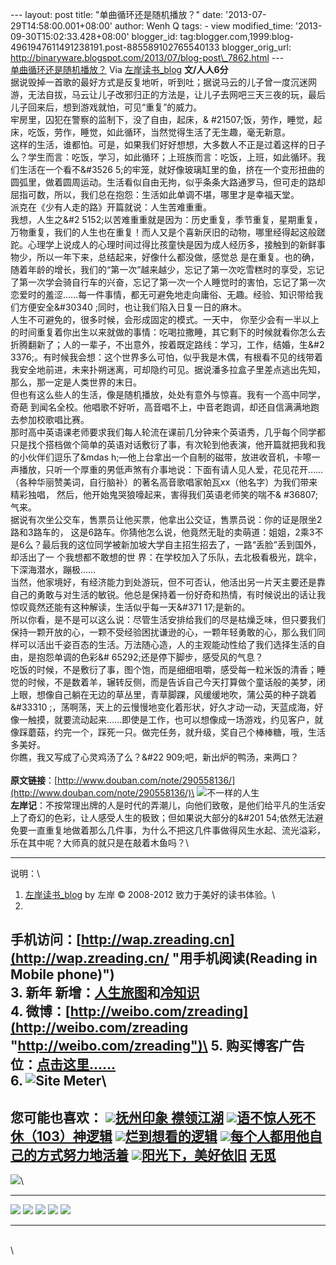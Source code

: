 --- layout: post title: "单曲循环还是随机播放？" date:
'2013-07-29T14:58:00.001+08:00' author: Wenh Q tags: - view
modified\_time: '2013-09-30T15:02:33.428+08:00' blogger\_id:
tag:blogger.com,1999:blog-4961947611491238191.post-885589102765540133
blogger\_orig\_url:
http://binaryware.blogspot.com/2013/07/blog-post\_7862.html ---
[\
单曲循环还是随机播放？](http://zreading.cn.feedsportal.com/c/35042/f/647833/s/2f3f1007/l/0L0Szreading0Bcn0Carchives0C39210Bhtml/story01.htm)
Via [左岸读书\_blog](http://www.zreading.cn/)
**文/人人6分**\
据说毁掉一首歌的最好方式是反复地听，听到吐；据说马云的儿子曾一度沉迷网游，无法自拔，马云让儿子改邪归正的方法是，让儿子去网吧三天三夜的玩，最后儿子回来后，想到游戏就怕，可见“重复”的威力。\
牢房里，囚犯在警察的监制下，没了自由，起床，&
\#21507;饭，劳作，睡觉，起床，吃饭，劳作，睡觉，如此循环，当然觉得生活了无生趣，毫无新意。\
这样的生活，谁都怕。可是，如果我们好好想想，大多数人不正是过着这样的日子么？学生而言：吃饭，学习，如此循环；上班族而言：吃饭，上班，如此循环。我们生活在一个看不&\#3526
5;的牢笼，就好像玻璃缸里的鱼，挤在一个变形扭曲的圆弧里，做着圆周运动。生活看似自由无拘，似乎条条大路通罗马，但可走的路却屈指可数，所以，我们总在抱怨：生活如此单调不堪，哪里才是幸福天堂。\
派克在《少有人走的路》开篇就说：人生苦难重重。\
我想，人生之&\#2
5152;以苦难重重就是因为：历史重复，季节重复，星期重复，万物重复，我们的人生也在重复！而人又是个喜新厌旧的动物，哪里经得起这般蹉跎。心理学上说成人的心理时间过得比孩童快是因为成人经历多，接触到的新鲜事物少，所以一年下来，总结起来，好像什么都没做，感觉总
是在重复。也的确，随着年龄的增长，我们的“第一次”越来越少，忘记了第一次吃雪糕时的享受，忘记了第一次学会骑自行车的兴奋，忘记了第一次一个人睡觉时的害怕，忘记了第一次恋爱时的羞涩……每一件事情，都无可避免地走向庸俗、无趣。经验、知识带给我们方便安全&\#30340
;同时，也让我们陷入日复一日的麻木。\
人生不可避免的，很多时候，会形成固定的模式。一天中，
你至少会有一半以上的时间重复着你出生以来就做的事情：吃喝拉撒睡，其它剩下的时候就看你怎么去折腾翻新了；人的一辈子，不出意外，按着既定路线：学习，工作，结婚，生&\#2
3376;。有时候我会想：这个世界多么可怕，似乎我是木偶，有根看不见的线带着我安全地前进，未来扑朔迷离，可却隐约可见。据说潘多拉盒子里差点逃出先知，那么，那一定是人类世界的末日。\
但也有这么些人的生活，像是随机播放，处处有意外与惊喜。我有一个高中同学，奇葩
到闻名全校。他唱歌不好听，高音唱不上，中音老跑调，却还自信满满地跑去参加校歌唱比赛。\
那时高中英语课老师要求我们每人轮流在课前几分钟来个英语秀，几乎每个同学都只是找个搭档做个简单的英语对话敷衍了事，有次轮到他表演，他开篇就把我和我的小伙伴们逗乐了&mdas
h;—他上台拿出一个自制的磁带，放进收音机，卡嚓一声播放，只听一个厚重的男低声煞有介事地说：下面有请人见人爱，花见花开……（各种华丽赞美词，自行脑补）的著名高音歌唱家帕瓦xx（他名字）为我们带来精彩独唱，
然后，他开始鬼哭狼嚎起来，害得我们英语老师笑的喘不& \#36807;气来。\
据说有次坐公交车，售票员让他买票，他拿出公交证，售票员说：你的证是限坐2路和3路车的，
这是6路车。你猜他怎么说，他竟然无耻的卖萌道：姐姐，2乘3不是6么？最后我的这位同学被新加坡大学自主招生招去了，一路“丢脸”丢到国外，却活出了一
个我想都不敢想的世
界：在学校加入了乐队，去北极看极光，跳伞，下深海潜水，蹦极……\
当然，他家境好，有经济能力到处游玩，但不可否认，他活出另一片天主要还是靠自己的勇敢与对生活的敏锐。他总是保持着一份好奇和热情，有时候说出的话让我惊叹竟然还能有这种解读，生活似乎每一天&\#371
17;是新的。\
所以你看，是不是可以这么说：尽管生活安排给我们的尽是枯燥乏味，但只要我们保持一颗开放的心，一颗不受经验困扰谦逊的心，一颗年轻勇敢的心，那么我们同样可以活出千姿百态的生活。万法随心造，人的主观能动性给了我们选择生活的自由，是抱怨单调的色彩&\#
65292;还是停下脚步，感受风的气息？\
吃饭的时候，不是敷衍了事，图个饱，而是细细咀嚼，感受每一粒米饭的清香；睡觉的时候，不是数着羊，辗转反侧，而是告诉自己今天打算做个童话般的美梦，闭上眼，想像自己躺在无边的草丛里，青草脚踝，风缓缓地吹，蒲公英的种子跳着&\#33310
;，荡啊荡，天上的云慢慢地变化着形状，好久才动一动，天蓝成海，好像一触摸，就要流动起来……即使是工作，也可以想像成一场游戏，约见客户，就像踩蘑菇，约完一个，踩死一只。做完任务，就升级，奖自己个棒棒糖，哦，生活多美好。\
你瞧，我又写成了心灵鸡汤了么？&\#22 909;吧，新出炉的鸭汤，来两口？\
\
**原文链接**：[http://www.douban.com/note/290558136/](http://www.douban.com/note/290558136/)\
![不一样的人生](http://www.zreading.net/wp-content/uploads/2013/07/baidan.jpg)\
**左岸记**：不按常理出牌的人是时代的弄潮儿，向他们致敬，是他们给平凡的生活安上了奇幻的色彩，让人感受人生的极致；但如果说大部分的&\#201
54;依然无法避免要一直重复地做着那么几件事，为什么不把这几件事做得风生水起、流光溢彩，乐在其中呢？大师真的就只是在敲着木鱼吗？\

* * * * *

说明：\
1. [左岸读书\_blog](http://zreading.cn/) by 左岸 © 2008-2012
致力于美好的读书体验。\
2.
手机访问：[http://wap.zreading.cn](http://wap.zreading.cn/ "用手机阅读(Reading in Mobile phone)")\
3. 新年
新增：[人生旅图](http://www.zreading.net/ "人生旅图")和[冷知识](http://www.zreading.net/lenzhishi "冷知识")\
4.
微博：[http://weibo.com/zreading](http://weibo.com/zreading "http://weibo.com/zreading")\
5.
购买博客广告位：[点击这里……](http://www.zreading.cn/about#ad "看了会心动!")\
6. ![Site Meter](http://s12.sitemeter.com/meter.asp?site=s12zxfclz)\
  -------------------------------------------------------------------------------------------------------------------------------------------------------------------------------------------------------------------------------------------------------
  **您可能也喜欢：**
  ![](http://static.wumii.cn/images/widget/widget_solidPoint.gif)[抚州印象 襟领江湖](http://app.wumii.com/ext/redirect?url=http%3A%2F%2Fwww.zreading.cn%2Farchives%2F3920.html&from=http%3A%2F%2Fwww.zreading.cn%2Farchives%2F3921.html)
  ![](http://static.wumii.cn/images/widget/widget_solidPoint.gif)[语不惊人死不休（103）神逻辑](http://app.wumii.com/ext/redirect?url=http%3A%2F%2Fwww.zreading.cn%2Farchives%2F3914.html&from=http%3A%2F%2Fwww.zreading.cn%2Farchives%2F3921.html)
  ![](http://static.wumii.cn/images/widget/widget_solidPoint.gif)[烂到想看的逻辑](http://app.wumii.com/ext/redirect?url=http%3A%2F%2Fwww.zreading.cn%2Farchives%2F3919.html&from=http%3A%2F%2Fwww.zreading.cn%2Farchives%2F3921.html)
  ![](http://static.wumii.cn/images/widget/widget_solidPoint.gif)[每个人都用他自己的方式努力地活着](http://app.wumii.com/ext/redirect?url=http%3A%2F%2Fwww.zreading.cn%2Farchives%2F3916.html&from=http%3A%2F%2Fwww.zreading.cn%2Farchives%2F3921.html)
  ![](http://static.wumii.cn/images/widget/widget_solidPoint.gif)[阳光下，美好依旧](http://app.wumii.com/ext/redirect?url=http%3A%2F%2Fwww.zreading.cn%2Farchives%2F3917.html&from=http%3A%2F%2Fwww.zreading.cn%2Farchives%2F3921.html)
  [无觅](http://www.wumii.com/widget/relatedItems "无觅相关文章插件")
  -------------------------------------------------------------------------------------------------------------------------------------------------------------------------------------------------------------------------------------------------------

![](http://zreading.cn.feedsportal.com/c/35042/f/647833/s/2f3f1007/mf.gif)\
  -------------------------------------------------------------------------------------------------------------------------------------------------------------------------------------------------------------------------------------------------------------------------------------------------------------------------------------------------------------------------------------------------------------------------------------------------------------------------------------------------------------------------------------------------------------------------------------------------------------------------------------------------------------------------------------------------------------------------------------------------------------------------------------------------------------------------------------------------------------------------------------------------------------------------------------------------------------------------------------------------------------------------------------------------------------------------------------------------------------------------------------------------------------------------------------------------------------------------------------------------------------------------------------------------------------------------------------- --
  [![](http://res3.feedsportal.com/social/twitter.png)](http://share.feedsportal.com/share/twitter/?u=http%3A%2F%2Fwww.zreading.cn%2Farchives%2F3921.html&t=%E5%8D%95%E6%9B%B2%E5%BE%AA%E7%8E%AF%E8%BF%98%E6%98%20%20%20%AF%E9%9A%8F%E6%9C%BA%E6%92%AD%E6%94%BE%EF%BC%9F) [![](http://res3.feedsportal.com/social/facebook.png)](http://share.feedsportal.com/share/facebook/?u=http%3A%2F%2Fwww.zreading.cn%2Farchives%2F3921.html&t=%E5%8D%95%E6%9B%B2%E5%BE%AA%E7%8E%AF%E8%BF%98%E6%98%AF%E9%9A%8F%E6%9C%BA%E6%92%AD%E6%94%BE%EF%BC%9F) [![](http://res3.feedsportal.com/social/linkedin.png)](http://share.feedsportal.com/share/linkedin/?u=http%3A%2F%2Fwww.zreading.cn%2Farchives%2F3921.html&t=%E5%8D%95%E6%9B%B2%E5%BE%AA%E7%8E%AF%E8%BF%98%E6%98%AF%E9%9A%8F%E6%9C%BA%E6%92%AD%E6%94%BE%EF%BC%9F) [![](http://res3.feedsportal.com/social/googleplus.png)](http://share.feedsportal.com/share/gplus/?u=http%3A%2F%2Fwww.zreading.cn%2Farchives%2F3921.html&t=%E5%8D%95%E6%9B%B2%E5%BE%AA%E7%8E%AF%E8%BF%98%E6%98%AF%E9%9A%8F%E6%9C%BA%E6%92%AD%E6%94%BE%EF%BC%9F) [![](http://res3.feedsportal.com/social/email.png)](http://share.feedsportal.com/share/email/?u=http%3A%2F%2Fwww.zreading.cn%2Farchives%2F3921.html&t=%E5%8D%95%E6%9B%B2%E5%BE%AA%E7%8E%AF%E8%BF%98%E6%98%AF%E9%9A%8F%E6%9C%BA%E6%92%AD%E6%94%BE%EF%BC%9F)   
  -------------------------------------------------------------------------------------------------------------------------------------------------------------------------------------------------------------------------------------------------------------------------------------------------------------------------------------------------------------------------------------------------------------------------------------------------------------------------------------------------------------------------------------------------------------------------------------------------------------------------------------------------------------------------------------------------------------------------------------------------------------------------------------------------------------------------------------------------------------------------------------------------------------------------------------------------------------------------------------------------------------------------------------------------------------------------------------------------------------------------------------------------------------------------------------------------------------------------------------------------------------------------------------------------------------------------------------- --

\
\

